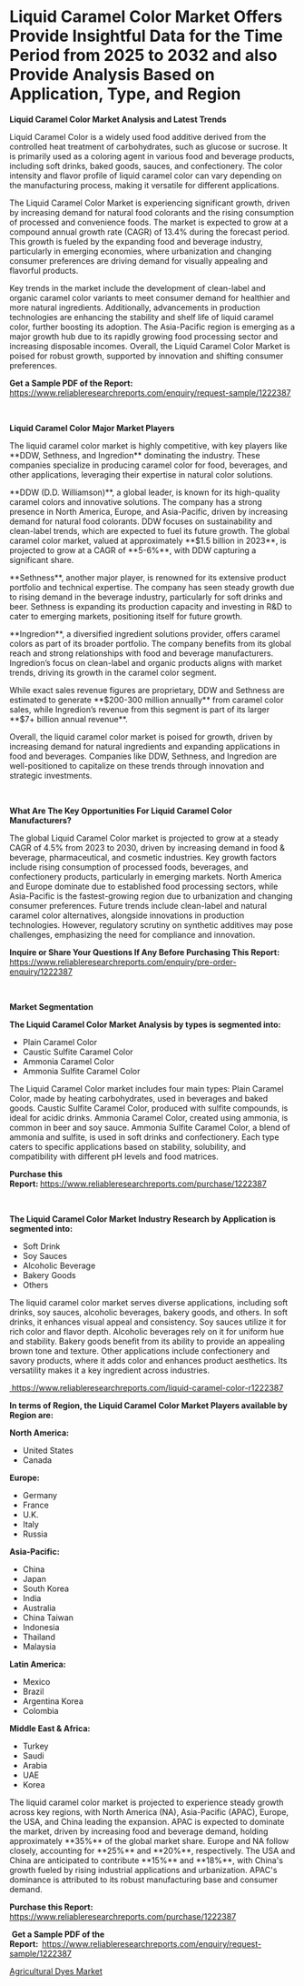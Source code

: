 <p><h1>Liquid Caramel Color Market Offers Provide Insightful Data for the Time Period from 2025 to 2032 and also Provide Analysis Based on Application, Type, and Region</h1></p><p><strong>Liquid Caramel Color Market Analysis and Latest Trends</strong></p>
<p><p>Liquid Caramel Color is a widely used food additive derived from the controlled heat treatment of carbohydrates, such as glucose or sucrose. It is primarily used as a coloring agent in various food and beverage products, including soft drinks, baked goods, sauces, and confectionery. The color intensity and flavor profile of liquid caramel color can vary depending on the manufacturing process, making it versatile for different applications.</p><p>The Liquid Caramel Color Market is experiencing significant growth, driven by increasing demand for natural food colorants and the rising consumption of processed and convenience foods. The market is expected to grow at a compound annual growth rate (CAGR) of 13.4% during the forecast period. This growth is fueled by the expanding food and beverage industry, particularly in emerging economies, where urbanization and changing consumer preferences are driving demand for visually appealing and flavorful products.</p><p>Key trends in the market include the development of clean-label and organic caramel color variants to meet consumer demand for healthier and more natural ingredients. Additionally, advancements in production technologies are enhancing the stability and shelf life of liquid caramel color, further boosting its adoption. The Asia-Pacific region is emerging as a major growth hub due to its rapidly growing food processing sector and increasing disposable incomes. Overall, the Liquid Caramel Color Market is poised for robust growth, supported by innovation and shifting consumer preferences.</p></p>
<p><strong>Get a Sample PDF of the Report:&nbsp;</strong> <a href="https://www.reliableresearchreports.com/enquiry/request-sample/1222387?utm_campaign=2096&utm_medium=2&utm_source=Github&utm_content=ia&utm_term=26012025&utm_id=liquid-caramel-color">https://www.reliableresearchreports.com/enquiry/request-sample/1222387</a></p>
<p>&nbsp;</p>
<p><strong>Liquid Caramel Color Major Market Players</strong></p>
<p><p>The liquid caramel color market is highly competitive, with key players like **DDW, Sethness, and Ingredion** dominating the industry. These companies specialize in producing caramel color for food, beverages, and other applications, leveraging their expertise in natural color solutions.</p><p>**DDW (D.D. Williamson)**, a global leader, is known for its high-quality caramel colors and innovative solutions. The company has a strong presence in North America, Europe, and Asia-Pacific, driven by increasing demand for natural food colorants. DDW focuses on sustainability and clean-label trends, which are expected to fuel its future growth. The global caramel color market, valued at approximately **$1.5 billion in 2023**, is projected to grow at a CAGR of **5-6%**, with DDW capturing a significant share.</p><p>**Sethness**, another major player, is renowned for its extensive product portfolio and technical expertise. The company has seen steady growth due to rising demand in the beverage industry, particularly for soft drinks and beer. Sethness is expanding its production capacity and investing in R&D to cater to emerging markets, positioning itself for future growth.</p><p>**Ingredion**, a diversified ingredient solutions provider, offers caramel colors as part of its broader portfolio. The company benefits from its global reach and strong relationships with food and beverage manufacturers. Ingredion’s focus on clean-label and organic products aligns with market trends, driving its growth in the caramel color segment.</p><p>While exact sales revenue figures are proprietary, DDW and Sethness are estimated to generate **$200-300 million annually** from caramel color sales, while Ingredion’s revenue from this segment is part of its larger **$7+ billion annual revenue**.</p><p>Overall, the liquid caramel color market is poised for growth, driven by increasing demand for natural ingredients and expanding applications in food and beverages. Companies like DDW, Sethness, and Ingredion are well-positioned to capitalize on these trends through innovation and strategic investments.</p></p>
<p>&nbsp;</p>
<p><strong>What Are The Key Opportunities For Liquid Caramel Color Manufacturers?</strong></p>
<p><p>The global Liquid Caramel Color market is projected to grow at a steady CAGR of 4.5% from 2023 to 2030, driven by increasing demand in food & beverage, pharmaceutical, and cosmetic industries. Key growth factors include rising consumption of processed foods, beverages, and confectionery products, particularly in emerging markets. North America and Europe dominate due to established food processing sectors, while Asia-Pacific is the fastest-growing region due to urbanization and changing consumer preferences. Future trends include clean-label and natural caramel color alternatives, alongside innovations in production technologies. However, regulatory scrutiny on synthetic additives may pose challenges, emphasizing the need for compliance and innovation.</p></p>
<p><strong>Inquire or Share Your Questions If Any Before Purchasing This Report:</strong> <a href="https://www.reliableresearchreports.com/enquiry/pre-order-enquiry/1222387?utm_campaign=2096&utm_medium=2&utm_source=Github&utm_content=ia&utm_term=26012025&utm_id=liquid-caramel-color">https://www.reliableresearchreports.com/enquiry/pre-order-enquiry/1222387</a></p>
<p>&nbsp;</p>
<p><strong>Market Segmentation</strong></p>
<p><strong>The Liquid Caramel Color Market Analysis by types is segmented into:</strong></p>
<p><ul><li>Plain Caramel Color</li><li>Caustic Sulfite Caramel Color</li><li>Ammonia Caramel Color</li><li>Ammonia Sulfite Caramel Color</li></ul></p>
<p><p>The Liquid Caramel Color market includes four main types: Plain Caramel Color, made by heating carbohydrates, used in beverages and baked goods. Caustic Sulfite Caramel Color, produced with sulfite compounds, is ideal for acidic drinks. Ammonia Caramel Color, created using ammonia, is common in beer and soy sauce. Ammonia Sulfite Caramel Color, a blend of ammonia and sulfite, is used in soft drinks and confectionery. Each type caters to specific applications based on stability, solubility, and compatibility with different pH levels and food matrices.</p></p>
<p><strong>Purchase this Report:&nbsp;</strong><a href="https://www.reliableresearchreports.com/purchase/1222387?utm_campaign=2096&utm_medium=2&utm_source=Github&utm_content=ia&utm_term=26012025&utm_id=liquid-caramel-color">https://www.reliableresearchreports.com/purchase/1222387</a></p>
<p>&nbsp;</p>
<p><strong>The Liquid Caramel Color Market Industry Research by Application is segmented into:</strong></p>
<p><ul><li>Soft Drink</li><li>Soy Sauces</li><li>Alcoholic Beverage</li><li>Bakery Goods</li><li>Others</li></ul></p>
<p><p>The liquid caramel color market serves diverse applications, including soft drinks, soy sauces, alcoholic beverages, bakery goods, and others. In soft drinks, it enhances visual appeal and consistency. Soy sauces utilize it for rich color and flavor depth. Alcoholic beverages rely on it for uniform hue and stability. Bakery goods benefit from its ability to provide an appealing brown tone and texture. Other applications include confectionery and savory products, where it adds color and enhances product aesthetics. Its versatility makes it a key ingredient across industries.</p></p>
<p><a href="https://www.reliableresearchreports.com/liquid-caramel-color-r1222387?utm_campaign=2096&utm_medium=2&utm_source=Github&utm_content=ia&utm_term=26012025&utm_id=liquid-caramel-color">&nbsp;https://www.reliableresearchreports.com/liquid-caramel-color-r1222387</a></p>
<p><strong>In terms of Region, the Liquid Caramel Color Market Players available by Region are:</strong></p>
<p>
    <p> <strong> North America: </strong>
        <ul>
            <li>United States</li>
            <li>Canada</li>
        </ul>
        </p> 
    <p> <strong> Europe: </strong>
        <ul>
            <li>Germany</li>
            <li>France</li>
            <li>U.K.</li>
            <li>Italy</li>
            <li>Russia</li>
        </ul>
        </p> 
    <p> <strong> Asia-Pacific: </strong>
        <ul>
            <li>China</li>
            <li>Japan</li>
            <li>South Korea</li>
            <li>India</li>
            <li>Australia</li>
            <li>China Taiwan</li>
            <li>Indonesia</li>
            <li>Thailand</li>
            <li>Malaysia</li>
        </ul>
        </p> 
    <p> <strong> Latin America: </strong>
        <ul>
            <li>Mexico</li>
            <li>Brazil</li>
            <li>Argentina Korea</li>
            <li>Colombia</li>
        </ul>
        </p> 
    <p> <strong> Middle East & Africa: </strong>
        <ul>
            <li>Turkey</li>
            <li>Saudi</li>
            <li>Arabia</li>
            <li>UAE</li>
            <li>Korea</li>
        </ul>
    </p>
    </p>
<p><p>The liquid caramel color market is projected to experience steady growth across key regions, with North America (NA), Asia-Pacific (APAC), Europe, the USA, and China leading the expansion. APAC is expected to dominate the market, driven by increasing food and beverage demand, holding approximately **35%** of the global market share. Europe and NA follow closely, accounting for **25%** and **20%**, respectively. The USA and China are anticipated to contribute **15%** and **18%**, with China's growth fueled by rising industrial applications and urbanization. APAC's dominance is attributed to its robust manufacturing base and consumer demand.</p></p>
<p><strong>Purchase this Report: </strong><a href="https://www.reliableresearchreports.com/purchase/1222387?utm_campaign=2096&utm_medium=2&utm_source=Github&utm_content=ia&utm_term=26012025&utm_id=liquid-caramel-color">https://www.reliableresearchreports.com/purchase/1222387</a></p>
<p>&nbsp;<strong>Get a Sample PDF of the Report:&nbsp;&nbsp;</strong><a href="https://www.reliableresearchreports.com/enquiry/request-sample/1222387?utm_campaign=2096&utm_medium=2&utm_source=Github&utm_content=ia&utm_term=26012025&utm_id=liquid-caramel-color">https://www.reliableresearchreports.com/enquiry/request-sample/1222387</a></p>
<p><strong></strong></p>
<p><p><a href="https://github.com/globismark/Market-Research-Report-List-6/blob/main/agricultural-dyes-market.md?utm_campaign=2096&utm_medium=2&utm_source=Github&utm_content=ia&utm_term=26012025&utm_id=liquid-caramel-color">Agricultural Dyes Market</a></p></p>